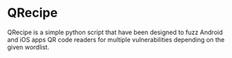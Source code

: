 # QRecipe
QRecipe is a simple python script that have been designed to fuzz Android and iOS apps QR code readers for multiple vulnerabilities depending on the given wordlist.
